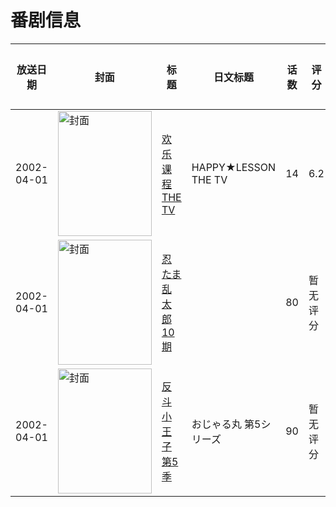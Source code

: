 # 番剧信息

|放送日期|封面|标题|日文标题|话数|评分|评分人数|
|---|---|---|---|---|---|---|
|2002-04-01|<img src="//lain.bgm.tv/pic/cover/c/30/1a/14653_rc1Mk.jpg" alt="封面" style="width:150px;height:200px;object-fit:cover;">|[欢乐课程 THE TV](https://bangumi.tv/subject/14653)|HAPPY★LESSON THE TV|14|6.2|155人评分|
|2002-04-01|<img src="//lain.bgm.tv/pic/cover/c/9a/d4/161688_4NZ2R.jpg" alt="封面" style="width:150px;height:200px;object-fit:cover;">|[忍たま乱太郎 10期](https://bangumi.tv/subject/161688)||80|暂无评分|少于10人评分|
|2002-04-01|<img src="//lain.bgm.tv/pic/cover/c/35/ef/416177_9Wv9E.jpg" alt="封面" style="width:150px;height:200px;object-fit:cover;">|[反斗小王子 第5季](https://bangumi.tv/subject/416177)|おじゃる丸 第5シリーズ|90|暂无评分|少于10人评分|
